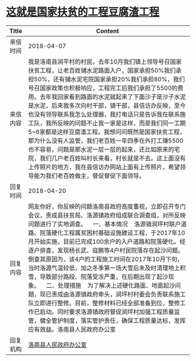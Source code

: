 # <a href="http://www.shangluo.gov.cn/zmhd/ldxxxx.jsp?urltype=leadermail.LeaderMailContentUrl&wbtreeid=1112&leadermailid=4629">这就是国家扶贫的工程豆腐渣工程</a>
| Title |                                                                                                                                                                                                        Content                                                                                                                                                                                                         |
|:-----:|------------------------------------------------------------------------------------------------------------------------------------------------------------------------------------------------------------------------------------------------------------------------------------------------------------------------------------------------------------------------------------------------------------------------|
| 来信时间  | 2018-04-07                                                                                                                                                                                                                                                                                                                                                                                                             |
| 来信内容  | 我是洛南县涧平村的村民，去年10月我们镇上领导号召国家扶贫工程，让老百姓铺水泥路面入户，国家承担50%我们承担50%，还有铺水泥宅院国家承担20%我们承担80%，我们号召国家政策也积极响应，工程完工后我们承担了5500的费用。去年我回家看到路面的水泥就起来了下面沙子是沙子水泥是水泥，后来我多次向村干部，镇干部，县信访办反映，至今也没有领导联系我怎么处理器，我打电话只是告诉我在联系施工队，我所反映的问题不止我一家是这样，而是我们同一工期5~6家都是这样豆腐渣工程。我想问问既然是国家扶贫工程，那为什么没有人监管，我们老百姓一年四季在外打工赚5500也不容易，问题是那水泥一层一层的起来，还比如原来的宅院，我们几户老百姓叫村长来看，村长就是不去。这上面没有上传照片的地方，我在县信访办网站上面有上传照片，希望领导能为我们老百姓做主，督促督促下面领导。                                |
| 回复时间  | 2018-04-20                                                                                                                                                                                                                                                                                                                                                                                                             |
| 回复内容  | 网友你好，你反映的问题洛南县政府高度重视，立即召开专门会议，责成县扶贫局、洛源镇政府组成联合调查组，对所反映问题进行了实地调查。    一、基本情况    洛源镇涧坪村联户道路、院落硬化工程属贫困村基础设施建设工程，于2017年10月开始实施，目前已完成100余户的入户道路和院落硬化。经逐户排查，发现杨长武、寇鹏等4户村民院落存在起沙问题。倒查其原因为，该4户的工程施工时间在2017年10月下旬，当时洛源气温较低，加之冬季第一场大雪后未及时清理地上积雪，导致部分路段、院落受冻严重，在后期出现了起沙现象。    二、处理措施    为了解决上述硬化路面、地面起沙问题，现已责成由洛源镇政府牵头，涧坪村村委会负责联系施工队立即进行整修。目前，整修材料已经全部准备到位，整修工作已启动。同时要求洛源镇政府督促涧坪村加强工程质量监管，健全管护制度，落实管护责任，确保工程质量达标，发挥应有效益。洛南县人民政府办公室 |
| 回复机构  | <a href="../../categories/agencies/洛南县人民政府办公室.md">洛南县人民政府办公室</a>                                                                                                                                                                                                                                                                                                                                                       |